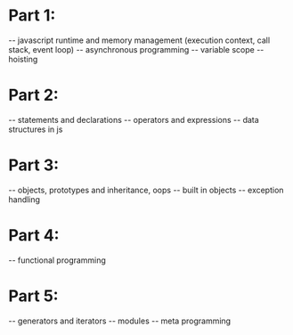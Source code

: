 # Part 1:

-- javascript runtime and memory management (execution context, call stack, event loop)
-- asynchronous programming
-- variable scope
-- hoisting

# Part 2:

-- statements and declarations
-- operators and expressions
-- data structures in js

# Part 3:

-- objects, prototypes and inheritance, oops
-- built in objects
-- exception handling

# Part 4:

-- functional programming

# Part 5:

-- generators and iterators
-- modules
-- meta programming
